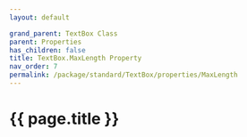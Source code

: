 ```yaml
---
layout: default

grand_parent: TextBox Class
parent: Properties
has_children: false
title: TextBox.MaxLength Property
nav_order: 7
permalink: /package/standard/TextBox/properties/MaxLength
---
```

# {{ page.title }}
